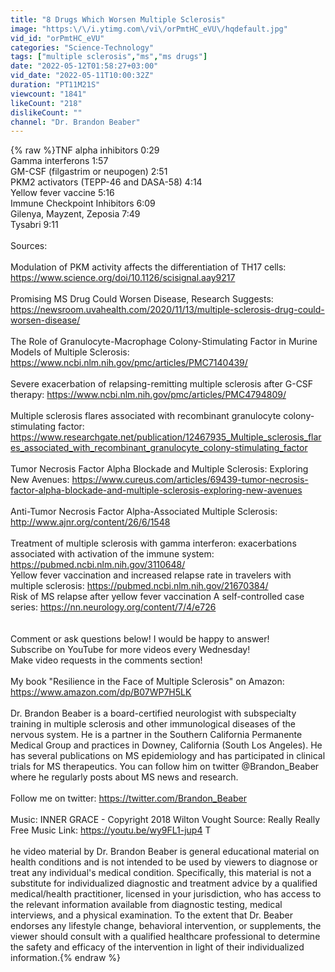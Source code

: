 ```yaml
---
title: "8 Drugs Which Worsen Multiple Sclerosis"
image: "https:\/\/i.ytimg.com\/vi\/orPmtHC_eVU\/hqdefault.jpg"
vid_id: "orPmtHC_eVU"
categories: "Science-Technology"
tags: ["multiple sclerosis","ms","ms drugs"]
date: "2022-05-12T01:58:27+03:00"
vid_date: "2022-05-11T10:00:32Z"
duration: "PT11M21S"
viewcount: "1841"
likeCount: "218"
dislikeCount: ""
channel: "Dr. Brandon Beaber"
---
```

{% raw %}TNF alpha inhibitors                                        0:29<br />Gamma interferons                                         1:57<br />GM-CSF (filgastrim or neupogen)                 2:51<br />PKM2 activators (TEPP-46 and DASA-58)   4:14<br />Yellow fever vaccine                                       5:16<br />Immune Checkpoint Inhibitors                     6:09<br />Gilenya, Mayzent, Zeposia                            7:49<br />Tysabri                                                              9:11<br /><br />Sources:<br /><br />Modulation of PKM activity affects the differentiation of TH17 cells:<br /><a rel="nofollow" target="blank" href="https://www.science.org/doi/10.1126/scisignal.aay9217">https://www.science.org/doi/10.1126/scisignal.aay9217</a><br /><br />Promising MS Drug Could Worsen Disease, Research Suggests: <a rel="nofollow" target="blank" href="https://newsroom.uvahealth.com/2020/11/13/multiple-sclerosis-drug-could-worsen-disease/">https://newsroom.uvahealth.com/2020/11/13/multiple-sclerosis-drug-could-worsen-disease/</a><br /><br />The Role of Granulocyte-Macrophage Colony-Stimulating Factor in Murine Models of Multiple Sclerosis: <a rel="nofollow" target="blank" href="https://www.ncbi.nlm.nih.gov/pmc/articles/PMC7140439/">https://www.ncbi.nlm.nih.gov/pmc/articles/PMC7140439/</a><br /><br />Severe exacerbation of relapsing-remitting multiple sclerosis after G-CSF therapy: <a rel="nofollow" target="blank" href="https://www.ncbi.nlm.nih.gov/pmc/articles/PMC4794809/">https://www.ncbi.nlm.nih.gov/pmc/articles/PMC4794809/</a><br /><br />Multiple sclerosis flares associated with recombinant granulocyte colony-stimulating factor: <a rel="nofollow" target="blank" href="https://www.researchgate.net/publication/12467935_Multiple_sclerosis_flares_associated_with_recombinant_granulocyte_colony-stimulating_factor">https://www.researchgate.net/publication/12467935_Multiple_sclerosis_flares_associated_with_recombinant_granulocyte_colony-stimulating_factor</a><br /><br />Tumor Necrosis Factor Alpha Blockade and Multiple Sclerosis: Exploring New Avenues: <a rel="nofollow" target="blank" href="https://www.cureus.com/articles/69439-tumor-necrosis-factor-alpha-blockade-and-multiple-sclerosis-exploring-new-avenues">https://www.cureus.com/articles/69439-tumor-necrosis-factor-alpha-blockade-and-multiple-sclerosis-exploring-new-avenues</a><br /><br />Anti-Tumor Necrosis Factor Alpha-Associated Multiple Sclerosis: <a rel="nofollow" target="blank" href="http://www.ajnr.org/content/26/6/1548">http://www.ajnr.org/content/26/6/1548</a><br /><br />Treatment of multiple sclerosis with gamma interferon: exacerbations associated with activation of the immune system: <a rel="nofollow" target="blank" href="https://pubmed.ncbi.nlm.nih.gov/3110648/">https://pubmed.ncbi.nlm.nih.gov/3110648/</a><br />Yellow fever vaccination and increased relapse rate in travelers with multiple sclerosis: <a rel="nofollow" target="blank" href="https://pubmed.ncbi.nlm.nih.gov/21670384/">https://pubmed.ncbi.nlm.nih.gov/21670384/</a><br />Risk of MS relapse after yellow fever vaccination A self-controlled case series: <a rel="nofollow" target="blank" href="https://nn.neurology.org/content/7/4/e726">https://nn.neurology.org/content/7/4/e726</a><br /><br /><br />Comment or ask questions below! I would be happy to answer! <br />Subscribe on YouTube for more videos every Wednesday! <br />Make video requests in the comments section! <br /><br />My book &quot;Resilience in the Face of Multiple Sclerosis&quot; on Amazon: <a rel="nofollow" target="blank" href="https://www.amazon.com/dp/B07WP7H5LK">https://www.amazon.com/dp/B07WP7H5LK</a> <br /> <br />Dr. Brandon Beaber is a board-certified neurologist with subspecialty training in multiple sclerosis and other immunological diseases of the nervous system. He is a partner in the Southern California Permanente Medical Group and practices in Downey, California (South Los Angeles). He has several publications on MS epidemiology and has participated in clinical trials for MS therapeutics. You can follow him on twitter @Brandon_Beaber where he regularly posts about MS news and research. <br /><br />Follow me on twitter: <a rel="nofollow" target="blank" href="https://twitter.com/Brandon_Beaber">https://twitter.com/Brandon_Beaber</a> <br /><br />Music: INNER GRACE - Copyright 2018 Wilton Vought Source: Really Really Free Music Link: <a rel="nofollow" target="blank" href="https://youtu.be/wy9FL1-jup4">https://youtu.be/wy9FL1-jup4</a> T<br /><br />he video material by Dr. Brandon Beaber is general educational material on health conditions and is not intended to be used by viewers to diagnose or treat any individual's medical condition. Specifically, this material is not a substitute for individualized diagnostic and treatment advice by a qualified medical/health practitioner, licensed in your jurisdiction, who has access to the relevant information available from diagnostic testing, medical interviews, and a physical examination. To the extent that Dr. Beaber endorses any lifestyle change, behavioral intervention, or supplements, the viewer should consult with a qualified healthcare professional to determine the safety and efficacy of the intervention in light of their individualized information.{% endraw %}
